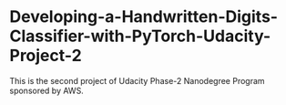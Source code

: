 # Developing-a-Handwritten-Digits-Classifier-with-PyTorch-Udacity-Project-2
This is the second project of Udacity Phase-2 Nanodegree Program sponsored by AWS.
